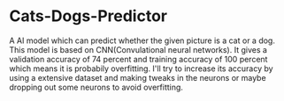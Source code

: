 # Cats-Dogs-Predictor
A AI model which can predict whether the given picture is a cat or a dog. This model is based on CNN(Convulational neural networks).
It gives a validation accuracy of 74 percent and training accuracy of 100 percent which means it is probabily overfitting.
I'll try to increase its accuracy by using a extensive dataset and making tweaks in the neurons or maybe dropping out some neurons to avoid overfitting.

